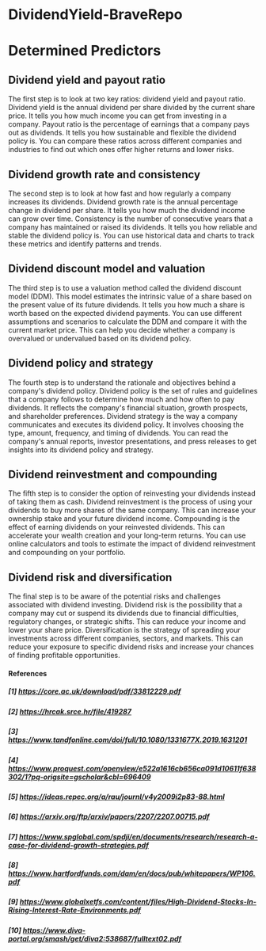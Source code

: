 # DividendYield-BraveRepo

# Determined Predictors

## Dividend yield and payout ratio
The first step is to look at two key ratios: dividend yield and payout ratio. Dividend yield is the annual dividend per share divided by the current share price. It tells you how much income you can get from investing in a company. Payout ratio is the percentage of earnings that a company pays out as dividends. It tells you how sustainable and flexible the dividend policy is. You can compare these ratios across different companies and industries to find out which ones offer higher returns and lower risks.

## Dividend growth rate and consistency
The second step is to look at how fast and how regularly a company increases its dividends. Dividend growth rate is the annual percentage change in dividend per share. It tells you how much the dividend income can grow over time. Consistency is the number of consecutive years that a company has maintained or raised its dividends. It tells you how reliable and stable the dividend policy is. You can use historical data and charts to track these metrics and identify patterns and trends.


## Dividend discount model and valuation
The third step is to use a valuation method called the dividend discount model (DDM). This model estimates the intrinsic value of a share based on the present value of its future dividends. It tells you how much a share is worth based on the expected dividend payments. You can use different assumptions and scenarios to calculate the DDM and compare it with the current market price. This can help you decide whether a company is overvalued or undervalued based on its dividend policy.

## Dividend policy and strategy
The fourth step is to understand the rationale and objectives behind a company's dividend policy. Dividend policy is the set of rules and guidelines that a company follows to determine how much and how often to pay dividends. It reflects the company's financial situation, growth prospects, and shareholder preferences. Dividend strategy is the way a company communicates and executes its dividend policy. It involves choosing the type, amount, frequency, and timing of dividends. You can read the company's annual reports, investor presentations, and press releases to get insights into its dividend policy and strategy.

## Dividend reinvestment and compounding
The fifth step is to consider the option of reinvesting your dividends instead of taking them as cash. Dividend reinvestment is the process of using your dividends to buy more shares of the same company. This can increase your ownership stake and your future dividend income. Compounding is the effect of earning dividends on your reinvested dividends. This can accelerate your wealth creation and your long-term returns. You can use online calculators and tools to estimate the impact of dividend reinvestment and compounding on your portfolio.

## Dividend risk and diversification
The final step is to be aware of the potential risks and challenges associated with dividend investing. Dividend risk is the possibility that a company may cut or suspend its dividends due to financial difficulties, regulatory changes, or strategic shifts. This can reduce your income and lower your share price. Diversification is the strategy of spreading your investments across different companies, sectors, and markets. This can reduce your exposure to specific dividend risks and increase your chances of finding profitable opportunities.


#### References
##### [1] https://core.ac.uk/download/pdf/33812229.pdf
##### [2] https://hrcak.srce.hr/file/419287
##### [3] https://www.tandfonline.com/doi/full/10.1080/1331677X.2019.1631201
##### [4] https://www.proquest.com/openview/e522a1616cb656ca091d10611f638302/1?pq-origsite=gscholar&cbl=696409
##### [5] https://ideas.repec.org/a/rau/journl/v4y2009i2p83-88.html
##### [6] https://arxiv.org/ftp/arxiv/papers/2207/2207.00715.pdf
##### [7] https://www.spglobal.com/spdji/en/documents/research/research-a-case-for-dividend-growth-strategies.pdf
##### [8] https://www.hartfordfunds.com/dam/en/docs/pub/whitepapers/WP106.pdf
##### [9] https://www.globalxetfs.com/content/files/High-Dividend-Stocks-In-Rising-Interest-Rate-Environments.pdf
##### [10] https://www.diva-portal.org/smash/get/diva2:538687/fulltext02.pdf
